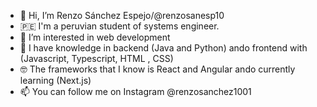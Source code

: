 - 👋 Hi, I’m Renzo Sánchez Espejo/@renzosanesp10
- 🇵🇪 I'm a peruvian student of systems engineer.
- 👀 I’m interested in web development 
- 🌱 I have knowledge in backend (Java and Python) ando frontend with (Javascript, Typescript, HTML , CSS)
- 🤓 The frameworks that I know is React and Angular ando currently learning (Next.js)
- 📫 You can follow me on Instagram @renzosanchez1001


